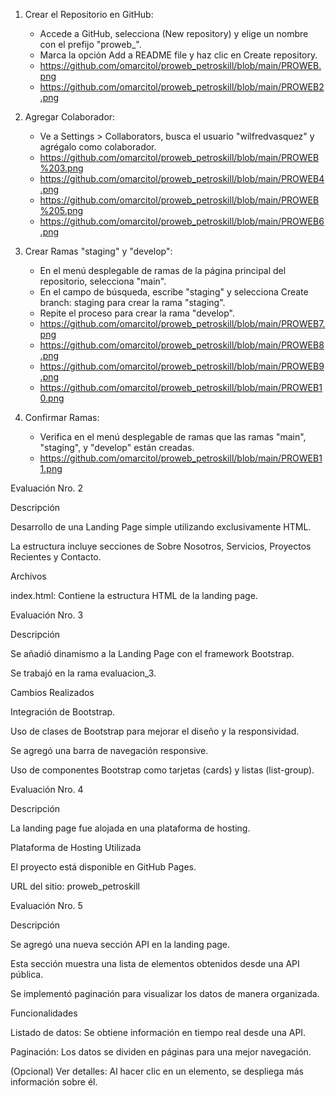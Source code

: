 1. Crear el Repositorio en GitHub:
   - Accede a GitHub, selecciona (New repository) y elige un nombre con el prefijo "proweb\_".
   - Marca la opción Add a README file y haz clic en Create repository.
   - https://github.com/omarcitol/proweb_petroskill/blob/main/PROWEB.png
   - https://github.com/omarcitol/proweb_petroskill/blob/main/PROWEB2.png
2. Agregar Colaborador:

   - Ve a Settings > Collaborators, busca el usuario "wilfredvasquez" y agrégalo como colaborador.
   - https://github.com/omarcitol/proweb_petroskill/blob/main/PROWEB%203.png
   - https://github.com/omarcitol/proweb_petroskill/blob/main/PROWEB4.png
   - https://github.com/omarcitol/proweb_petroskill/blob/main/PROWEB%205.png
   - https://github.com/omarcitol/proweb_petroskill/blob/main/PROWEB6.png

3. Crear Ramas "staging" y "develop":

   - En el menú desplegable de ramas de la página principal del repositorio, selecciona "main".
   - En el campo de búsqueda, escribe "staging" y selecciona Create branch: staging para crear la rama "staging".
   - Repite el proceso para crear la rama "develop".
   - https://github.com/omarcitol/proweb_petroskill/blob/main/PROWEB7.png
   - https://github.com/omarcitol/proweb_petroskill/blob/main/PROWEB8.png
   - https://github.com/omarcitol/proweb_petroskill/blob/main/PROWEB9.png
   - https://github.com/omarcitol/proweb_petroskill/blob/main/PROWEB10.png

4. Confirmar Ramas:
   - Verifica en el menú desplegable de ramas que las ramas "main", "staging", y "develop" están creadas.
   - https://github.com/omarcitol/proweb_petroskill/blob/main/PROWEB11.png

Evaluación Nro. 2

Descripción

Desarrollo de una Landing Page simple utilizando exclusivamente HTML.

La estructura incluye secciones de Sobre Nosotros, Servicios, Proyectos Recientes y Contacto.

Archivos

index.html: Contiene la estructura HTML de la landing page.

Evaluación Nro. 3

Descripción

Se añadió dinamismo a la Landing Page con el framework Bootstrap.

Se trabajó en la rama evaluacion_3.

Cambios Realizados

Integración de Bootstrap.

Uso de clases de Bootstrap para mejorar el diseño y la responsividad.

Se agregó una barra de navegación responsive.

Uso de componentes Bootstrap como tarjetas (cards) y listas (list-group).

Evaluación Nro. 4

Descripción

La landing page fue alojada en una plataforma de hosting.

Plataforma de Hosting Utilizada

El proyecto está disponible en GitHub Pages.

URL del sitio: proweb_petroskill

Evaluación Nro. 5

Descripción

Se agregó una nueva sección API en la landing page.

Esta sección muestra una lista de elementos obtenidos desde una API pública.

Se implementó paginación para visualizar los datos de manera organizada.

Funcionalidades

Listado de datos: Se obtiene información en tiempo real desde una API.

Paginación: Los datos se dividen en páginas para una mejor navegación.

(Opcional) Ver detalles: Al hacer clic en un elemento, se despliega más información sobre él.
